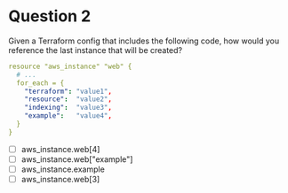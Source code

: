 # Question 2

Given a Terraform config that includes the following code,  how would you reference the last instance that will be created?

```yaml
resource "aws_instance" "web" {
  # ...
  for_each = {
    "terraform": "value1",
    "resource":  "value2",
    "indexing":  "value3",
    "example":   "value4",
  }
}
```

- [ ] aws_instance.web[4]
- [ ] aws_instance.web["example"]
- [ ] aws_instance.example
- [ ] aws_instance.web[3]